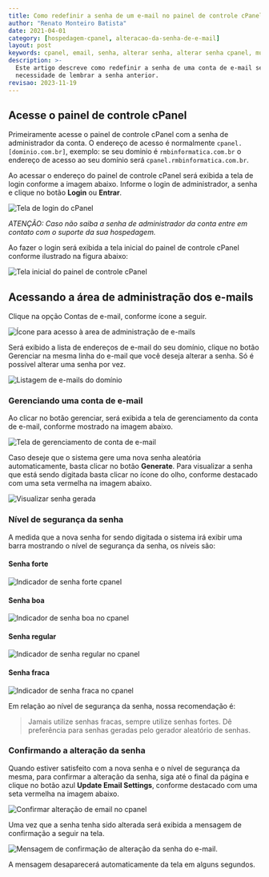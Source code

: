 ```yaml
---
title: Como redefinir a senha de um e-mail no painel de controle cPanel
author: "Renato Monteiro Batista"
date: 2021-04-01
category: [hospedagem-cpanel, alteracao-da-senha-de-e-mail]
layout: post
keywords: cpanel, email, senha, alterar senha, alterar senha cpanel, mudar senha email, mudar senha email cpanel
description: >-
  Este artigo descreve como redefinir a senha de uma conta de e-mail sem a
  necessidade de lembrar a senha anterior.
revisao: 2023-11-19
---
```


## Acesse o painel de controle cPanel

Primeiramente acesse o painel de controle cPanel com a senha de administrador da conta. O endereço de acesso é normalmente `cpanel.[dominio.com.br]`, exemplo: se seu dominio é `rmbinformatica.com.br` o endereço de acesso ao seu domínio será `cpanel.rmbinformatica.com.br`.

Ao acessar o endereço do painel de controle cPanel será exibida a tela de login conforme a imagem abaixo. Informe o login de administrador, a senha e clique no botão **Login** ou **Entrar**.

![Tela de login do cPanel]({{site.img}}tela_login_cpanel.png)

_ATENÇÃO: Caso não saiba a senha de administrador da conta entre em contato com o suporte da sua hospedagem._

Ao fazer o login será exibida a tela inicial do painel de controle cPanel conforme ilustrado na figura abaixo:

![Tela inicial do painel de controle cPanel]({{site.img}}tela_inicial_cpanel.png)

## Acessando a área de administração dos e-mails

Clique na opção Contas de e-mail, conforme ícone a seguir.

![Ícone para acesso à area de administração de e-mails]({{site.img}}cpanel_contas_de_email.png)

Será exibido a lista de endereços de e-mail do seu domínio, clique no botão Gerenciar na mesma linha do e-mail que você deseja alterar a senha. Só é possível alterar uma senha por vez.

![Listagem de e-mails do domínio]({{site.img}}cpanel_opcao_gerenciar_email.png)

### Gerenciando uma conta de e-mail

Ao clicar no botão gerenciar, será exibida a tela de gerenciamento da conta de e-mail, conforme mostrado na imagem abaixo.

![Tela de gerenciamento de conta de e-mail]({{site.img}}gerador_senhas_email_cpanel.png)

Caso deseje que o sistema gere uma nova senha aleatória automaticamente, basta clicar no botão **Generate**. Para visualizar a senha que está sendo digitada basta clicar no ícone do olho, conforme destacado com uma seta vermelha na imagem abaixo.

![Visualizar senha gerada]({{site.img}}cpanel_visualizar_senha_gerada.png)

### Nível de segurança da senha

A medida que a nova senha for sendo digitada o sistema irá exibir uma barra mostrando o nível de segurança da senha, os níveis são:

#### Senha forte

![Indicador de senha forte cpanel]({{site.img}}cpanel_senha_forte.png)

#### Senha boa

![Indicador de senha boa no cpanel]({{site.img}}indicador_senha_boa_cpanel.png)

#### Senha regular

![Indicador de senha regular no cpanel]({{site.img}}indicador_senha_regular_cpanel.png)

#### Senha fraca

![Indicador de senha fraca no cpanel]({{site.img}}indicador_senha_fraca_cpanel.png)

Em relação ao nível de segurança da senha, nossa recomendação é:

> Jamais utilize senhas fracas, sempre utilize senhas fortes. Dê preferência para senhas geradas pelo gerador aleatório de senhas.

### Confirmando a alteração da senha

Quando estiver satisfeito com a nova senha e o nível de segurança da mesma, para confirmar a alteração da senha, siga até o final da página e clique no botão azul **Update Email Settings**, conforme destacado com uma seta vermelha na imagem abaixo.

![Confirmar alteração de email no cpanel]({{site.img}}confirmar_alteracao_email_cpanel.png)

Uma vez que a senha tenha sido alterada será exibida a mensagem de confirmação a seguir na tela.

![Mensagem de confirmação de alteração da senha do e-mail.]({{site.img}}mensagem_cpanel_email_alterado_sucesso.png)

A mensagem desaparecerá automaticamente da tela em alguns segundos.